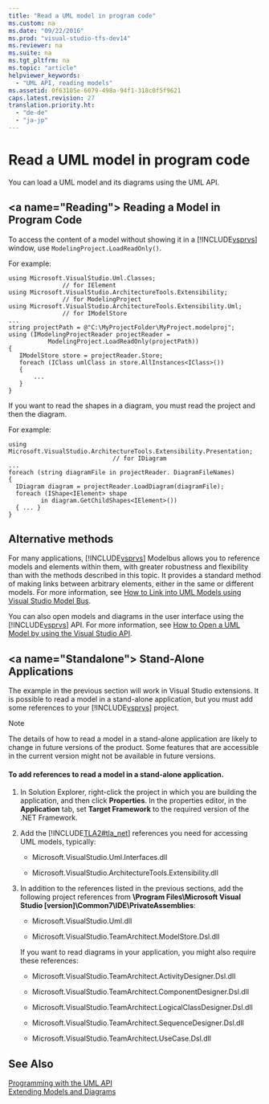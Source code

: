 ```yaml
---
title: "Read a UML model in program code"
ms.custom: na
ms.date: "09/22/2016"
ms.prod: "visual-studio-tfs-dev14"
ms.reviewer: na
ms.suite: na
ms.tgt_pltfrm: na
ms.topic: "article"
helpviewer_keywords: 
  - "UML API, reading models"
ms.assetid: 0f63105e-6079-498a-94f1-318c0f5f9621
caps.latest.revision: 27
translation.priority.ht: 
  - "de-de"
  - "ja-jp"
---
```

# Read a UML model in program code
You can load a UML model and its diagrams using the UML API.  
  
##  \<a name="Reading"></a> Reading a Model in Program Code  
 To access the content of a model without showing it in a [!INCLUDE[vsprvs](../vs140/includes/vsprvs_md.md)] window, use `ModelingProject.LoadReadOnly()`.  
  
 For example:  
  
```  
using Microsoft.VisualStudio.Uml.Classes;   
               // for IElement  
using Microsoft.VisualStudio.ArchitectureTools.Extensibility;   
               // for ModelingProject  
using Microsoft.VisualStudio.ArchitectureTools.Extensibility.Uml;  
               // for IModelStore  
...   
string projectPath = @"C:\MyProjectFolder\MyProject.modelproj";  
using (IModelingProjectReader projectReader =  
           ModelingProject.LoadReadOnly(projectPath))  
{  
   IModelStore store = projectReader.Store;  
   foreach (IClass umlClass in store.AllInstances<IClass>())  
   {   
       ...  
   }  
}  
```  
  
 If you want to read the shapes in a diagram, you must read the project and then the diagram.  
  
 For example:  
  
```  
using Microsoft.VisualStudio.ArchitectureTools.Extensibility.Presentation;   
                             // for IDiagram  
...  
foreach (string diagramFile in projectReader. DiagramFileNames)  
{   
  IDiagram diagram = projectReader.LoadDiagram(diagramFile);  
  foreach (IShape<IElement> shape   
         in diagram.GetChildShapes<IElement>())  
  { ... }  
}  
```  
  
## Alternative methods  
 For many applications, [!INCLUDE[vsprvs](../vs140/includes/vsprvs_md.md)] Modelbus allows you to reference models and elements within them, with greater robustness and flexibility than with the methods described in this topic. It provides a standard method of making links between arbitrary elements, either in the same or different models. For more information, see [How to Link into UML Models using Visual Studio Model Bus](../vs140/integrate-uml-models-with-other-models-and-tools.md).  
  
 You can also open models and diagrams in the user interface using the [!INCLUDE[vsprvs](../vs140/includes/vsprvs_md.md)] API. For more information, see [How to Open a UML Model by using the Visual Studio API](../vs140/open-a-uml-model-by-using-the-visual-studio-api.md).  
  
##  \<a name="Standalone"></a> Stand-Alone Applications  
 The example in the previous section will work in Visual Studio extensions. It is possible to read a model in a stand-alone application, but you must add some references to your [!INCLUDE[vsprvs](../vs140/includes/vsprvs_md.md)] project.  
  
> [!NOTE]
>  The details of how to read a model in a stand-alone application are likely to change in future versions of the product. Some features that are accessible in the current version might not be available in future versions.  
  
#### To add references to read a model in a stand-alone application.  
  
1.  In Solution Explorer, right-click the project in which you are building the application, and then click **Properties**. In the properties editor, in the **Application** tab, set **Target Framework** to the required version of the .NET Framework.  
  
2.  Add the [!INCLUDE[TLA2#tla_net](../vs140/includes/tla2sharptla_net_md.md)] references you need for accessing UML models, typically:  
  
    -   Microsoft.VisualStudio.Uml.Interfaces.dll  
  
    -   Microsoft.VisualStudio.ArchitectureTools.Extensibility.dll  
  
3.  In addition to the references listed in the previous sections, add the following project references from **\Program Files\Microsoft Visual Studio [version]\Common7\IDE\PrivateAssemblies**:  
  
    -   Microsoft.VisualStudio.Uml.dll  
  
    -   Microsoft.VisualStudio.TeamArchitect.ModelStore.Dsl.dll  
  
     If you want to read diagrams in your application, you might also require these references:  
  
    -   Microsoft.VisualStudio.TeamArchitect.ActivityDesigner.Dsl.dll  
  
    -   Microsoft.VisualStudio.TeamArchitect.ComponentDesigner.Dsl.dll  
  
    -   Microsoft.VisualStudio.TeamArchitect.LogicalClassDesigner.Dsl.dll  
  
    -   Microsoft.VisualStudio.TeamArchitect.SequenceDesigner.Dsl.dll  
  
    -   Microsoft.VisualStudio.TeamArchitect.UseCase.Dsl.dll  
  
## See Also  
 [Programming with the UML API](../vs140/programming-with-the-uml-api.md)   
 [Extending Models and Diagrams](../vs140/extend-uml-models-and-diagrams.md)